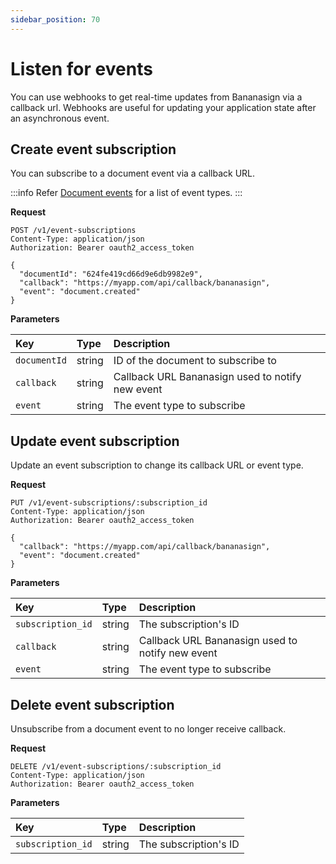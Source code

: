```yaml
---
sidebar_position: 70
---
```


# Listen for events

You can use webhooks to get real-time updates from Bananasign via a callback url.
Webhooks are useful for updating your application state after an asynchronous event.

## Create event subscription

You can subscribe to a document event via a callback URL.

:::info
Refer [Document events](./document-events.md) for a list of event types.
:::

**Request**

```http
POST /v1/event-subscriptions
Content-Type: application/json
Authorization: Bearer oauth2_access_token

{
  "documentId": "624fe419cd66d9e6db9982e9",
  "callback": "https://myapp.com/api/callback/bananasign",
  "event": "document.created"
}
```

**Parameters**

| Key          | Type   | Description                                      |
| :----------- | :----- | :----------------------------------------------- |
| `documentId` | string | ID of the document to subscribe to               |
| `callback`   | string | Callback URL Bananasign used to notify new event |
| `event`      | string | The event type to subscribe                      |

## Update event subscription

Update an event subscription to change its callback URL or event type.

**Request**

```http
PUT /v1/event-subscriptions/:subscription_id
Content-Type: application/json
Authorization: Bearer oauth2_access_token

{
  "callback": "https://myapp.com/api/callback/bananasign",
  "event": "document.created"
}
```

**Parameters**

| Key               | Type   | Description                                      |
| :---------------- | :----- | :----------------------------------------------- |
| `subscription_id` | string | The subscription's ID                            |
| `callback`        | string | Callback URL Bananasign used to notify new event |
| `event`           | string | The event type to subscribe                      |

## Delete event subscription

Unsubscribe from a document event to no longer receive callback.

**Request**

```http
DELETE /v1/event-subscriptions/:subscription_id
Content-Type: application/json
Authorization: Bearer oauth2_access_token
```

**Parameters**

| Key               | Type   | Description           |
| :---------------- | :----- | :-------------------- |
| `subscription_id` | string | The subscription's ID |
